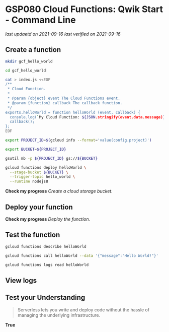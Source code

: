 # **GSP080** Cloud Functions: Qwik Start - Command Line

_last updaetd on 2021-09-16_
_last verified on 2021-09-16_

## Create a function

```bash
mkdir gcf_hello_world

cd gcf_hello_world

cat > index.js <<EOF
/**
 * Cloud Function.
 *
 * @param {object} event The Cloud Functions event.
 * @param {function} callback The callback function.
 */
exports.helloWorld = function helloWorld (event, callback) {
  console.log(`My Cloud Function: ${JSON.stringify(event.data.message)}`);
  callback();
};
EOF

export PROJECT_ID=$(gcloud info --format='value(config.project)')

export BUCKET=${PROJECT_ID}

gsutil mb -p ${PROJECT_ID} gs://${BUCKET}

gcloud functions deploy helloWorld \
  --stage-bucket ${BUCKET} \
  --trigger-topic hello_world \
  --runtime nodejs8
```

**Check my progress** _Create a cloud storage bucket._

## Deploy your function

**Check my progress** _Deploy the function._

## Test the function

```bash
gcloud functions describe helloWorld

gcloud functions call helloWorld --data '{"message":"Hello World!"}'

gcloud functions logs read helloWorld
```

## View logs

## Test your Understanding

> Serverless lets you write and deploy code without the hassle of managing the underlying infrastructure.

**True**